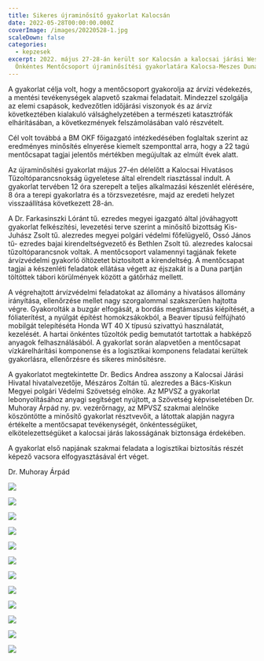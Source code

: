 ```yaml
---
title: Sikeres újraminősítő gyakorlat Kalocsán
date: 2022-05-28T00:00:00.000Z
coverImage: /images/20220528-1.jpg
scaleDown: false
categories:
  - kepzesek
excerpt: 2022. május 27-28-án került sor Kalocsán a kalocsai járási Wesselényi
  Önkéntes Mentőcsoport újraminősítési gyakorlatára Kalocsa-Meszes Dunaparton.
---
```

A gyakorlat célja volt, hogy a mentőcsoport gyakorolja az árvízi védekezés, a mentési tevékenységek alapvető szakmai feladatait. Mindezzel szolgálja az elemi csapások, kedvezőtlen időjárási viszonyok és az árvíz következtében kialakuló válsághelyzetében a természeti katasztrófák elhárításában, a következmények felszámolásában való részvételt.

Cél volt továbbá a BM OKF főigazgató intézkedésében foglaltak szerint az eredményes minősítés elnyerése kiemelt szemponttal arra, hogy a 22 tagú mentőcsapat tagjai jelentős mértékben megújultak az elmúlt évek alatt.

Az újraminősítési gyakorlat május 27-én délelőtt a Kalocsai Hivatásos Tűzoltóparancsnokság ügyeletese által elrendelt riasztással indult. A gyakorlat tervében 12 óra szerepelt a teljes alkalmazási készenlét elérésére, 8 óra a terepi gyakorlatra és a törzsvezetésre, majd az eredeti helyzet visszaállítása következett 28-án.

A Dr. Farkasinszki Lóránt tű. ezredes megyei igazgató által jóváhagyott gyakorlat felkészítési, levezetési terve szerint a minősítő bizottság Kis-Juhász Zsolt tű. alezredes megyei polgári védelmi főfelügyelő, Ossó János tű- ezredes bajai kirendeltségvezető és Bethlen Zsolt tű. alezredes kalocsai tűzoltóparancsnok voltak. A mentőcsoport valamennyi tagjának fekete árvízvédelmi gyakorló öltözetet biztosított a kirendeltség. A mentőcsapat tagjai a készenléti feladatok ellátása végett az éjszakát is a Duna partján töltöttek tábori körülmények között a gátőrház mellett.  

A végrehajtott árvízvédelmi feladatokat az állomány a hivatásos állomány irányítása, ellenőrzése mellet nagy szorgalommal szakszerűen hajtotta végre. Gyakorolták a buzgár elfogását, a bordás megtámasztás kiépítését, a fóliaterítést, a nyúlgát építést homokzsákokból, a Beaver típusú felfújható mobilgát telepítéséta Honda WT 40 X típusú szivattyú használatát, kezelését. A hartai önkéntes tűzoltók pedig bemutatót tartottak a habképző anyagok felhasználásából. A gyakorlat során alapvetően a mentőcsapat vízkárelhárítási komponense és a logisztikai komponens feladatai kerültek gyakorlásra, ellenőrzésre és sikeres minősítésre.

A gyakorlatot megtekintette Dr. Bedics Andrea asszony a Kalocsai Járási Hivatal hivatalvezetője, Mészáros Zoltán tű. alezredes a Bács-Kiskun Megyei polgári Védelmi Szövetség elnöke. Az MPVSZ a gyakorlat lebonyolításához anyagi segítséget nyújtott, a Szövetség képviseletében Dr. Muhoray Árpád ny. pv. vezérőrnagy, az MPVSZ szakmai alelnöke köszöntötte a minősítő gyakorlat résztvevőit, a látottak alapján nagyra értékelte a mentőcsapat tevékenységét, önkéntességüket, elkötelezettségüket a kalocsai járás lakosságának biztonsága érdekében.

A gyakorlat első napjának szakmai feladata a logisztikai biztosítás részét képező vacsora elfogyasztásával ért véget.

Dr. Muhoray Árpád

![](/images/20220528-2.jpg)

![](/images/20220528-3.jpg)

![](/images/20220528-4.jpg)

![](/images/20220528-5.jpg)

![](/images/20220528-6.jpg)

![](/images/20220528-7.jpg)

![](/images/20220528-8.jpg)

![](/images/20220528-9.jpg)

![](/images/20220528-12.jpg)

![](/images/20220528-10.jpg)

![](/images/20220528-11.jpg)

![](/images/14.jpg)
